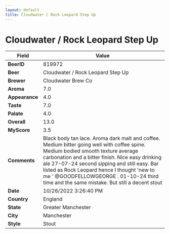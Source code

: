 ```yaml
---
layout: default
title: Cloudwater / Rock Leopard Step Up
---
```


# Cloudwater / Rock Leopard Step Up

| Field         | Value     |
|---------------|-----------|
| **BeerID** | 819972 |
| **Beer** | Cloudwater / Rock Leopard Step Up |
| **Brewer** | Cloudwater Brew Co |
| **Aroma** | 7.0 |
| **Appearance** | 4.0 |
| **Taste** | 7.0 |
| **Palate** | 4.0 |
| **Overall** | 13.0 |
| **MyScore** | 3.5 |
| **Comments** | Black body tan lace. Aroma dark malt and coffee. Medium bitter going well with coffee spine. Medium bodied smooth texture average carbonation and a bitter finish. Nice easy drinking ale 27-07-24 second sipping and still easy. Bar listed as Rock Leopard hence I thought 'new to me ' @GOODFELLOWGEORGE . 01-10-24 third time and the same mistake.  But still a decent stout  |
| **Date** | 10/26/2022 3:26:40 PM |
| **Country** | England |
| **State** | Greater Manchester |
| **City** | Manchester |
| **Style** | Stout |
